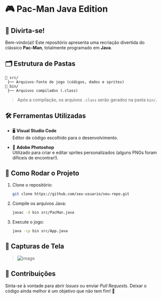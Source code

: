# 🎮 Pac-Man Java Edition

## 🎉 Divirta-se!

Bem-vindo(a)! Este repositório apresenta uma recriação divertida do clássico **Pac-Man**, totalmente programado em **Java**.

## 🗂️ Estrutura de Pastas

```
📂 src/
 ├── Arquivos-fonte do jogo (códigos, dados e sprites)
📂 bin/
 ├── Arquivos compilados (.class)
```

> Após a compilação, os arquivos `.class` serão gerados na pasta `bin/`.

## 🛠️ Ferramentas Utilizadas

- 🖥️ **Visual Studio Code**  
  Editor de código escolhido para o desenvolvimento.

- 🎨 **Adobe Photoshop**  
  Utilizado para criar e editar sprites personalizados (alguns PNGs foram difíceis de encontrar!).

## 🚀 Como Rodar o Projeto

1. Clone o repositório:
   ```bash
   git clone https://github.com/seu-usuario/seu-repo.git
   ```
2. Compile os arquivos Java:
   ```bash
   javac -d bin src/PacMan.java
   ```
3. Execute o jogo:
   ```bash
   java -cp bin src/App.java
   ```

## 📸 Capturas de Tela

> ![image](https://github.com/user-attachments/assets/87f46b76-dab1-45fb-a158-183e28c22caa)


## 📢 Contribuições

Sinta-se à vontade para abrir *Issues* ou enviar *Pull Requests*. Deixar o código ainda melhor é um objetivo que não tem fim! 🚀
